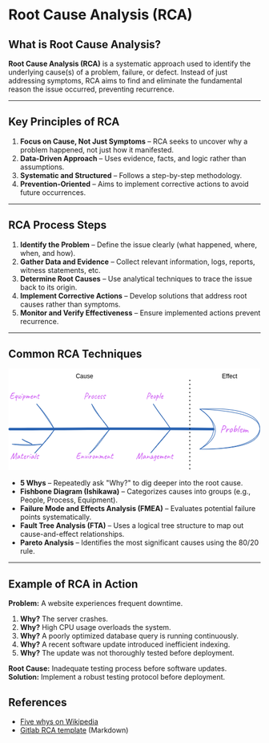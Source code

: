 # Root Cause Analysis (RCA)

## What is Root Cause Analysis?

**Root Cause Analysis (RCA)** is a systematic approach used to identify the underlying cause(s) of a problem, failure, or defect. Instead of just addressing symptoms, RCA aims to find and eliminate the fundamental reason the issue occurred, preventing recurrence.

---

## Key Principles of RCA

1. **Focus on Cause, Not Just Symptoms** – RCA seeks to uncover why a problem happened, not just how it manifested.
2. **Data-Driven Approach** – Uses evidence, facts, and logic rather than assumptions.
3. **Systematic and Structured** – Follows a step-by-step methodology.
4. **Prevention-Oriented** – Aims to implement corrective actions to avoid future occurrences.

---

## RCA Process Steps

1. **Identify the Problem** – Define the issue clearly (what happened, where, when, and how).
2. **Gather Data and Evidence** – Collect relevant information, logs, reports, witness statements, etc.
3. **Determine Root Causes** – Use analytical techniques to trace the issue back to its origin.
4. **Implement Corrective Actions** – Develop solutions that address root causes rather than symptoms.
5. **Monitor and Verify Effectiveness** – Ensure implemented actions prevent recurrence.

---

## Common RCA Techniques

![Ishiwaka (fishbone) diagram](/images/diagrams/fishbone-diagram-ishikawa.png)

- **5 Whys** – Repeatedly ask "Why?" to dig deeper into the root cause.
- **Fishbone Diagram (Ishikawa)** – Categorizes causes into groups (e.g., People, Process, Equipment).
- **Failure Mode and Effects Analysis (FMEA)** – Evaluates potential failure points systematically.
- **Fault Tree Analysis (FTA)** – Uses a logical tree structure to map out cause-and-effect relationships.
- **Pareto Analysis** – Identifies the most significant causes using the 80/20 rule.

---

## Example of RCA in Action

**Problem:** A website experiences frequent downtime.

1. **Why?** The server crashes.
2. **Why?** High CPU usage overloads the system.
3. **Why?** A poorly optimized database query is running continuously.
4. **Why?** A recent software update introduced inefficient indexing.
5. **Why?** The update was not thoroughly tested before deployment.

**Root Cause:** Inadequate testing process before software updates.  
**Solution:** Implement a robust testing protocol before deployment.

## References

- [Five whys on Wikipedia](https://en.wikipedia.org/wiki/Five_whys)
- [Gitlab RCA template](https://gitlab.com/gitlab-org/gitlab/-/blob/master/.gitlab/issue_templates/rca.md) (Markdown)
